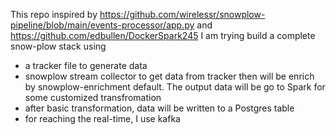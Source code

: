 This repo inspired by https://github.com/wirelessr/snowplow-pipeline/blob/main/events-processor/app.py and https://github.com/edbullen/DockerSpark245
I am trying build a complete snow-plow stack using
- a tracker file to generate data
- snowplow stream collector to get data from tracker then will be enrich by snowplow-enrichment default. The output data will be go to Spark for some customized transfromation
- after basic transformation, data will be written to a Postgres table
- for reaching the real-time, I use kafka 
